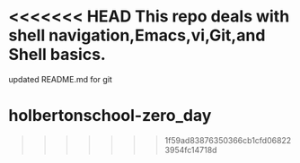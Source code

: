 <<<<<<< HEAD
	This repo deals with shell navigation,Emacs,vi,Git,and Shell basics.
=======
updated README.md for git
# holbertonschool-zero_day
>>>>>>> 1f59ad83876350366cb1cfd068223954fc14718d
